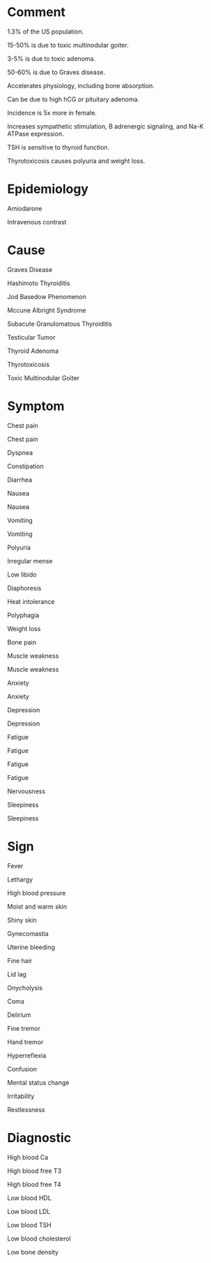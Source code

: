 # Comment

1.3% of the US population.

15-50% is due to toxic multinodular goiter.

3-5% is due to toxic adenoma.

50-60% is due to Graves disease.

Accelerates physiology, including bone absorption.

Can be due to high hCG or pituitary adenoma.

Incidence is 5x more in female.

Increases sympathetic stimulation, B adrenergic signaling, and Na-K ATPase expression.

TSH is sensitive to thyroid function.

Thyrotoxicosis causes polyuria and weight loss.

# Epidemiology

Amiodarone

Intravenous contrast

# Cause

Graves Disease

Hashimoto Thyroiditis

Jod Basedow Phenomenon

Mccune Albright Syndrome

Subacute Granulomatous Thyroiditis

Testicular Tumor

Thyroid Adenoma

Thyrotoxicosis

Toxic Multinodular Goiter

# Symptom

Chest pain

Chest pain

Dyspnea

Constipation

Diarrhea

Nausea

Nausea

Vomiting

Vomiting

Polyuria

Irregular mense

Low libido

Diaphoresis

Heat intolerance

Polyphagia

Weight loss

Bone pain

Muscle weakness

Muscle weakness

Anxiety

Anxiety

Depression

Depression

Fatigue

Fatigue

Fatigue

Fatigue

Nervousness

Sleepiness

Sleepiness

# Sign

Fever

Lethargy

High blood pressure

Moist and warm skin

Shiny skin

Gynecomastia

Uterine bleeding

Fine hair

Lid lag

Onycholysis

Coma

Delirium

Fine tremor

Hand tremor

Hyperreflexia

Confusion

Mental status change

Irritability

Restlessness

# Diagnostic

High blood Ca

High blood free T3

High blood free T4

Low blood HDL

Low blood LDL

Low blood TSH

Low blood cholesterol

Low bone density
